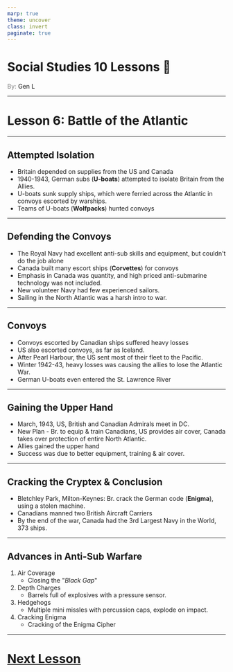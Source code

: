 ```yaml
---
marp: true
theme: uncover
class: invert
paginate: true
---
```


# <!--fit-->Social Studies 10 Lessons :book:

<span style="color:grey">By:</span> Gen L

<!--_footer: In partnership with Hyperion University, 2023-->

---

# Lesson 6: Battle of the Atlantic

---

## Attempted Isolation

* Britain depended on supplies from the US and Canada
* 1940-1943, German subs (**U-boats**) attempted to isolate Britain from the Allies.
* U-boats sunk supply ships, which were ferried across the Atlantic in convoys escorted by warships.
* Teams of U-boats (**Wolfpacks**) hunted convoys

---

## Defending the Convoys

* The Royal Navy had excellent anti-sub skills and equipment, but couldn't do the job alone
* Canada built many escort ships (**Corvettes**) for convoys
* Emphasis in Canada was quantity, and high priced anti-submarine technology was not included.
* New volunteer Navy had few experienced sailors.
* Sailing in the North Atlantic was a harsh intro to war.

---

## Convoys

* Convoys escorted by Canadian ships suffered heavy losses
* US also escorted convoys, as far as Iceland.
* After Pearl Harbour, the US sent most of their fleet to the Pacific.
* Winter 1942-43, heavy losses was causing the allies to lose the Atlantic War.
* German U-boats even entered the St. Lawrence River

---

## Gaining the Upper Hand

* March, 1943, US, British and Canadian Admirals meet in DC.
* New Plan - Br. to equip & train Canadians, US provides air cover, Canada takes over protection of entire North Atlantic.
* Allies gained the upper hand
* Success was due to better equipment, training & air cover.

---

## Cracking the Cryptex & Conclusion

* Bletchley Park, Milton-Keynes: Br. crack the German code (**Enigma**), using a stolen machine.
* Canadians manned two British Aircraft Carriers
* By the end of the war, Canada had the 3rd Largest Navy in the World, 373 ships.

---

## Advances in Anti-Sub Warfare

1) Air Coverage
    * Closing the "*Black Gap*"
2) Depth Charges
    * Barrels full of explosives with a pressure sensor.
3) Hedgehogs
    * Multiple mini missles with percussion caps, explode on impact.
4) Cracking Enigma
    * Cracking of the Enigma Cipher

---

# [Next Lesson](Lesson%207.html)